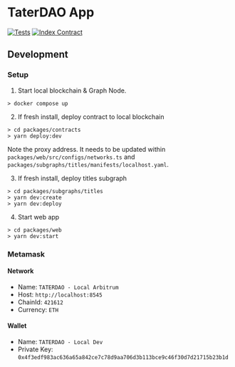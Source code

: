# TaterDAO App

[![Tests](https://github.com/TaterDAO/app/actions/workflows/tests.yml/badge.svg)](https://github.com/TaterDAO/app/actions/workflows/tests.yml)
[![Index Contract](https://github.com/TaterDAO/app/actions/workflows/index-contract.yml/badge.svg)](https://github.com/TaterDAO/app/actions/workflows/index-contract.yml)

## Development

### Setup

1. Start local blockchain & Graph Node.

  ```shell
  > docker compose up
  ```

2. If fresh install, deploy contract to local blockchain

  ```shell
  > cd packages/contracts
  > yarn deploy:dev
  ```

  Note the proxy address.  It needs to be updated within `packages/web/src/configs/networks.ts` and `packages/subgraphs/titles/manifests/localhost.yaml`.

3. If fresh install, deploy titles subgraph

  ```shell
  > cd packages/subgraphs/titles
  > yarn dev:create
  > yarn dev:deploy
  ```

4. Start web app

  ```shell
  > cd packages/web
  > yarn dev:start
  ```

### Metamask

#### Network

- Name: `TATERDAO - Local Arbitrum`
- Host: `http://localhost:8545`
- ChainId: `421612`
- Currency: `ETH`

#### Wallet

- Name: `TATERDAO - Local Dev`
- Private Key: `0x4f3edf983ac636a65a842ce7c78d9aa706d3b113bce9c46f30d7d21715b23b1d`